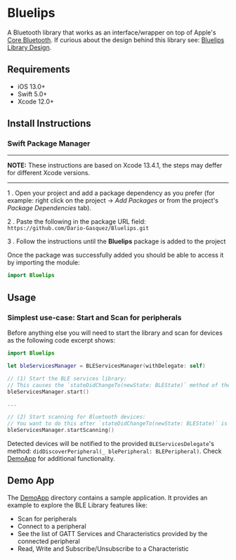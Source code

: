 # Bluelips
A Bluetooth library that works as an interface/wrapper on top of Apple's [Core Bluetooth](https://developer.apple.com/documentation/corebluetooth). If curious about the design behind this library see: [Bluelips Library Design](https://github.com/Dario-Gasquez/bluelips/wiki).<br>

## Requirements
- iOS 13.0+
- Swift 5.0+
- Xcode 12.0+

## Install Instructions

### Swift Package Manager

---

**NOTE:**
These instructions are based on Xcode 13.4.1, the steps may deffer for different Xcode versions.

---

1 . Open your project and add a package dependency as you prefer (for example: right click on the project -> *Add Packages* or from the project's *Package Dependencies* tab).

2 . Paste the following in the package URL field:  
`https://github.com/Dario-Gasquez/Bluelips.git`

3 . Follow the instructions until the **Bluelips** package is added to the project  

Once the package was successfully added you should be able to access it by importing the module:
```swift
import Bluelips
```

## Usage

### Simplest use-case: Start and Scan for peripherals
Before anything else you will need to start the library and scan for devices as the following code excerpt shows:
```Swift
import Bluelips

let bleServicesManager = BLEServicesManager(withDelegate: self)

// (1) Start the BLE services library: 
// This causes the `stateDidChangeTo(newState: BLEState)` method of the `BLEServicesDelegate` to be called
bleServicesManager.start()

...

// (2) Start scanning for Bluetooth devices:
// You want to do this after `stateDidChangeTo(newState: BLEState)` is called, and you have verified the state is valid for scanning (for example `.poweredOn`). 
bleServicesManager.startScanning()
```
Detected devices will be notified to the provided `BLEServicesDelegate`'s method: `didDiscoverPeripheral(_ blePeripheral: BLEPeripheral)`. 
Check [DemoApp](./DemoApp)  for additional functionality.


## Demo App
The [DemoApp](./DemoApp) directory contains a sample application. It provides an example to explore the BLE Library features like:
- Scan for peripherals
- Connect to a peripheral
- See the list of GATT Services and Characteristics provided by the connected peripheral
- Read, Write and Subscribe/Unsubscribe to a Characteristic
